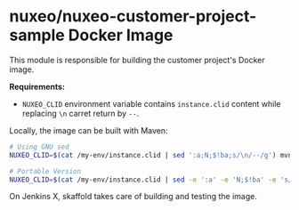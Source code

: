 nuxeo/nuxeo-customer-project-sample Docker Image
================================================

This module is responsible for building the customer project's Docker image.

**Requirements:**

- `NUXEO_CLID` environment variable contains `instance.clid` content while replacing `\n` carret return by `--`.

Locally, the image can be built with Maven:

```bash
# Using GNU sed
NUXEO_CLID=$(cat /my-env/instance.clid | sed ':a;N;$!ba;s/\n/--/g') mvn clean install

# Portable Version
NUXEO_CLID=$(cat /my-env/instance.clid | sed -e ':a' -e 'N;$!ba' -e 's/\n/--/') mvn clean install
```

On Jenkins X, skaffold takes care of building and testing the image.
